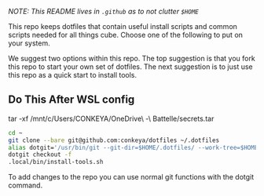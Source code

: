 _NOTE: This README lives in `.github` as to not clutter `$HOME`_

This repo keeps dotfiles that contain useful install scripts and common scripts needed for all things cube.
Choose one of the following to put on your system.

We suggest two options within this repo. The top suggestion is that you fork this repo to start your own set of dotfiles. The next suggestion is to just use this repo as a quick start to install tools.


## Do This After WSL config

tar -xf /mnt/c/Users/CONKEYA/OneDrive\ -\ Battelle/secrets.tar

```sh
cd ~
git clone --bare git@github.com:conkeya/dotfiles ~/.dotfiles
alias dotgit='/usr/bin/git --git-dir=$HOME/.dotfiles/ --work-tree=$HOME'
dotgit checkout -f
.local/bin/install-tools.sh
```

To add changes to the repo you can use normal git functions with the dotgit command.

